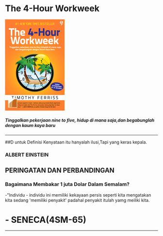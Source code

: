 # The 4-Hour Workweek


                       
![Flux Explained](https://raw.githubusercontent.com/xeyzo/in-60-seconds/master/the-4-hour-workweek.gif)
##### Tinggalkan pekerjaan nine to five, hidup di mana saja,dan begabunglah dengan kaum kaya baru

---
##D untuk Definisi
   Kenyataan itu hanyalah ilusi,Tapi yang keras kepala.
###   ALBERT EINSTEIN 
## PERINGATAN DAN PERBANDINGAN
### Bagaimana Membakar 1 juta Dolar Dalam Semalam?
-"Individu - individu ini memiliki kekayaan persis seperti kita mengatakan kita sedang 'memiliki penyakit' padahal
penyakit itulah  yamg meiliki kita.
#            - SENECA(4SM-65)
---
#
